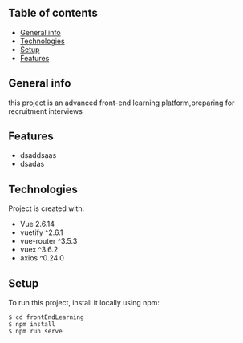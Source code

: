 ## Table of contents
* [General info](#general-info)
* [Technologies](#technologies)
* [Setup](#setup)
* [Features](#features)

## General info
this project is an advanced front-end learning platform,preparing for recruitment interviews

## Features
* dsaddsaas
* dsadas


## Technologies
Project is created with:
* Vue 2.6.14
* vuetify ^2.6.1
* vue-router ^3.5.3
* vuex ^3.6.2
* axios ^0.24.0
	
## Setup
To run this project, install it locally using npm:

```
$ cd frontEndLearning
$ npm install
$ npm run serve
```

